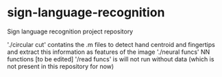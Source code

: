 # sign-language-recognition
Sign language recognition project repository

'./circular cut' contatins the .m files to detect hand centroid and fingertips and extract this information as features of the image
'./neural funcs' NN functions [to be edited]
'/read funcs' is will not run without data (which is not present in this repository for now)
